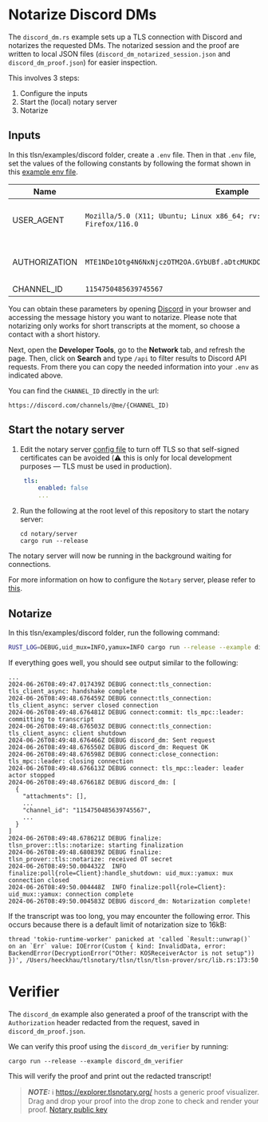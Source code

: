 # Notarize Discord DMs

The `discord_dm.rs` example sets up a TLS connection with Discord and notarizes the requested DMs. The notarized session and the proof are written to local JSON files (`discord_dm_notarized_session.json` and `discord_dm_proof.json`) for easier inspection.

This involves 3 steps:
1. Configure the inputs
2. Start the (local) notary server
3. Notarize

## Inputs

In this tlsn/examples/discord folder, create a `.env` file.
Then in that `.env` file, set the values of the following constants by following the format shown in this [example env file](./.env.example).

| Name          | Example                                                                          | Location                                      |
| ------------- | -------------------------------------------------------------------------------- | --------------------------------------------- |
| USER_AGENT    | `Mozilla/5.0 (X11; Ubuntu; Linux x86_64; rv:109.0) Gecko/20100101 Firefox/116.0` | Look for `User-Agent` in a request headers    |
| AUTHORIZATION | `MTE1NDe1Otg4N6NxNjczOTM2OA.GYbUBf.aDtcMUKDOmg6C2kxxFtlFSN1pgdMMBtpHgBBEs`       | Look for `Authorization` in a request headers |
| CHANNEL_ID    | `1154750485639745567`                                                            | URL                                           |

You can obtain these parameters by opening [Discord](https://discord.com/channels/@me) in your browser and accessing the message history you want to notarize. Please note that notarizing only works for short transcripts at the moment, so choose a contact with a short history.

Next, open the **Developer Tools**, go to the **Network** tab, and refresh the page. Then, click on **Search** and type `/api` to filter results to Discord API requests. From there you can copy the needed information into your `.env` as indicated above.

You can find the `CHANNEL_ID` directly in the url:

`https://discord.com/channels/@me/{CHANNEL_ID)`

## Start the notary server
1. Edit the notary server [config file](../../../notary/server/config/config.yaml) to turn off TLS so that self-signed certificates can be avoided (⚠️ this is only for local development purposes — TLS must be used in production).
   ```yaml
    tls:
        enabled: false
        ...
   ```
2. Run the following at the root level of this repository to start the notary server:
   ```shell
   cd notary/server
   cargo run --release
   ```

The notary server will now be running in the background waiting for connections.

For more information on how to configure the `Notary` server, please refer to [this](../../../notary/server/README.md#running-the-server).

## Notarize

In this tlsn/examples/discord folder, run the following command:

```sh
RUST_LOG=DEBUG,uid_mux=INFO,yamux=INFO cargo run --release --example discord_dm
```

If everything goes well, you should see output similar to the following:

```log
...
2024-06-26T08:49:47.017439Z DEBUG connect:tls_connection: tls_client_async: handshake complete
2024-06-26T08:49:48.676459Z DEBUG connect:tls_connection: tls_client_async: server closed connection
2024-06-26T08:49:48.676481Z DEBUG connect:commit: tls_mpc::leader: committing to transcript
2024-06-26T08:49:48.676503Z DEBUG connect:tls_connection: tls_client_async: client shutdown
2024-06-26T08:49:48.676466Z DEBUG discord_dm: Sent request
2024-06-26T08:49:48.676550Z DEBUG discord_dm: Request OK
2024-06-26T08:49:48.676598Z DEBUG connect:close_connection: tls_mpc::leader: closing connection
2024-06-26T08:49:48.676613Z DEBUG connect: tls_mpc::leader: leader actor stopped
2024-06-26T08:49:48.676618Z DEBUG discord_dm: [
  {
    "attachments": [],
    ...
    "channel_id": "1154750485639745567",
    ...
  }
]
2024-06-26T08:49:48.678621Z DEBUG finalize: tlsn_prover::tls::notarize: starting finalization
2024-06-26T08:49:48.680839Z DEBUG finalize: tlsn_prover::tls::notarize: received OT secret
2024-06-26T08:49:50.004432Z  INFO finalize:poll{role=Client}:handle_shutdown: uid_mux::yamux: mux connection closed
2024-06-26T08:49:50.004448Z  INFO finalize:poll{role=Client}: uid_mux::yamux: connection complete
2024-06-26T08:49:50.004583Z DEBUG discord_dm: Notarization complete!
```

If the transcript was too long, you may encounter the following error. This occurs because there is a default limit of notarization size to 16kB:

```
thread 'tokio-runtime-worker' panicked at 'called `Result::unwrap()` on an `Err` value: IOError(Custom { kind: InvalidData, error: BackendError(DecryptionError("Other: KOSReceiverActor is not setup")) })', /Users/heeckhau/tlsnotary/tlsn/tlsn/tlsn-prover/src/lib.rs:173:50
```

# Verifier

The `discord_dm` example also generated a proof of the transcript with the `Authorization` header redacted from the request, saved in `discord_dm_proof.json`.

We can verify this proof using the `discord_dm_verifier` by running:

```
cargo run --release --example discord_dm_verifier
```

This will verify the proof and print out the redacted transcript!

> **_NOTE:_** ℹ️ <https://explorer.tlsnotary.org/> hosts a generic proof visualizer. Drag and drop your proof into the drop zone to check and render your proof. [Notary public key](../../../notary/server/fixture/notary/notary.pub)